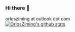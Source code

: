 ### Hi there 👋
orlosziming at outlook dot com
</br>
[![OrlosZiming's github stats](https://github-readme-stats.vercel.app/api?username=mcxiaoxiao)](https://github.com/mcxiaoxiao)

<!--
**mcxiaoxiao/mcxiaoxiao** is a ✨ _special_ ✨ repository because its `README.md` (this file) appears on your GitHub profile.

Here are some ideas to get you started:

- 🔭 I’m currently working on ...
- 🌱 I’m currently learning ...
- 👯 I’m looking to collaborate on ...
- 🤔 I’m looking for help with ...
- 💬 Ask me about ...
- 📫 How to reach me: ...
- 😄 Pronouns: ...
- ⚡ Fun fact: ...
-->
